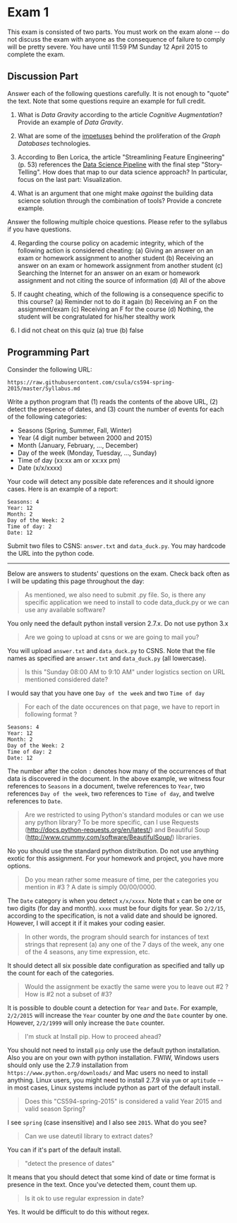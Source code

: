 # Exam 1

This exam is consisted of two parts.  You must work on the exam alone -- do not discuss the exam with anyone as the consequence of failure to comply will be pretty severe.  You have until 11:59 PM Sunday 12 April 2015 to complete the exam.

## Discussion Part

Answer each of the following questions carefully.  It is not enough to "quote" the text.  Note that some questions require an example for full credit.

1. What is _Data Gravity_ according to the article *Cognitive Augmentation*?  Provide an example of _Data Gravity_.

2. What are some of the [impetuses](http://www.merriam-webster.com/dictionary/impetus) behind the proliferation of the _Graph Databases_ technologies.

3. According to Ben Lorica, the article "Streamlining Feature Engineering" (p. 53) references the [Data Science Pipeline](http://radar.oreilly.com/2013/09/data-analysis-just-one-component-of-the-data-science-workflow.html) with the final step "Story-Telling".  How does that map to our data science approach?  In particular, focus on the last part: Visualization.

4. What is an argument that one might make *against* the building data science solution through the combination of tools?  Provide a concrete example.

Answer the following multiple choice questions.  Please refer to the syllabus if you have questions.

4. Regarding the course policy on academic integrity, which of the following action is considered cheating:
(a) Giving an answer on an exam or homework assignment to another student
(b) Receiving an answer on an exam or homework assignment from another student
(c) Searching the Internet for an answer on an exam or homework assignment and not citing the source of information
(d) All of the above

5. If caught cheating, which of the following is a consequence specific to this course?
(a) Reminder not to do it again
(b) Receiving an F on the assignment/exam
(c) Receiving an F for the course
(d) Nothing, the student will be congratulated for his/her stealthy work

6. I did not cheat on this quiz
(a) true
(b) false

## Programming Part

Consinder the following URL:

```
https://raw.githubusercontent.com/csula/cs594-spring-2015/master/Syllabus.md
```

Write a python program that (1) reads the contents of the above URL, (2) detect the presence of dates, and (3) count the number of events for each of the following categories:

* Seasons (Spring, Summer, Fall, Winter)
* Year (4 digit number between 2000 and 2015)
* Month (January, February, ..., December)
* Day of the week (Monday, Tuesday, ..., Sunday)
* Time of day (xx:xx am or xx:xx pm)
* Date (x/x/xxxx)

Your code will detect any possible date references and it should ignore cases. Here is an example of a report: 

```
Seasons: 4 
Year: 12
Month: 2
Day of the Week: 2
Time of day: 2
Date: 12
```

Submit two files to CSNS: `answer.txt` and `data_duck.py`.  You may hardcode the URL into the python code.

---

Below are answers to students' questions on the exam.  Check back often as I will be updating this page throughout the day:

> As mentioned, we also need to submit .py file. So, is there any specific application we need to install to code data_duck.py or we can use any available software? 

You only need the default python install version 2.7.x.  Do not use python 3.x 

> Are we going to upload at csns or we are going to mail you?

You will upload `answer.txt` and `data_duck.py` to CSNS.  Note that the file names as specified are `answer.txt` and `data_duck.py` (all lowercase).

> Is this "Sunday 08:00 AM to 9:10 AM" under logistics section on URL mentioned considered date?

I would say that you have one `Day of the week` and two `Time of day`

> For each of the date occurences on that page, we have to report in following format ?

```
Seasons: 4 
Year: 12
Month: 2
Day of the Week: 2
Time of day: 2
Date: 12
```

The number after the colon `:` denotes how many of the occurrences of that data is discovered in the document.  In the above example, we witness four references to `Seasons` in a document, twelve references to `Year`, two references `Day of the week`, two references to `Time of day`, and twelve references to `Date`.

> Are we restricted to using Python's standard modules or can we use any python library? To be more specific, can I use Requests (http://docs.python-requests.org/en/latest/) and Beautiful Soup (http://www.crummy.com/software/BeautifulSoup/) libraries.

No you should use the standard python distribution.  Do not use anything exotic for this assignment.  For your homework and project, you have more options.

> Do you mean rather some measure of time, per the categories you mention in #3 ?  A date is simply 00/00/0000.

The `Date` category is when you detect `x/x/xxxx`.  Note that `x` can be one or two digits (for day and month).  `xxxx` must be four digits for year.  So `2/2/15`, according to the specification, is not a valid date and should be ignored.  However, I will accept it if it makes your coding easier.

> In other words, the program should search for instances of text strings that represent (a) any one of the 7 days of the week, any one of the 4 seasons, any time expression, etc.

It should detect all six possible date configuration as specified and tally up the count for each of the categories.

> Would the assignment be exactly the same were you to leave out #2 ?  How is #2 not a subset of #3?  

It is possible to double count a detection for `Year` and `Date`.  For example, `2/2/2015` will increase the `Year` counter by one *and* the `Date` counter by one.  However, `2/2/1999` will only increase the `Date` counter.

> I'm stuck at Install pip. How to proceed ahead?

You should not need to install `pip` only use the default python installation.  Also you are on your own with python installation.  FWIW, Windows users should only use the 2.7.9 installation from `https://www.python.org/downloads/` and Mac users no need to install anything.  Linux users, you might need to install 2.7.9 via `yum` or `aptitude` -- in most cases, Linux systems include python as part of the default install.

> Does this "CS594-spring-2015​" is considered a valid Year 2015 and valid season Spring?

I see `spring` (case insensitive) and I also see `2015`.  What do you see?

> Can we use dateutil library to extract dates?

You can if it's part of the default install.

> "detect the presence of dates"

It means that you should detect that some kind of date or time format is presence in the text.  Once you've detected them, count them up.

> Is it ok to use regular expression in date?

Yes.  It would be difficult to do this without regex.
